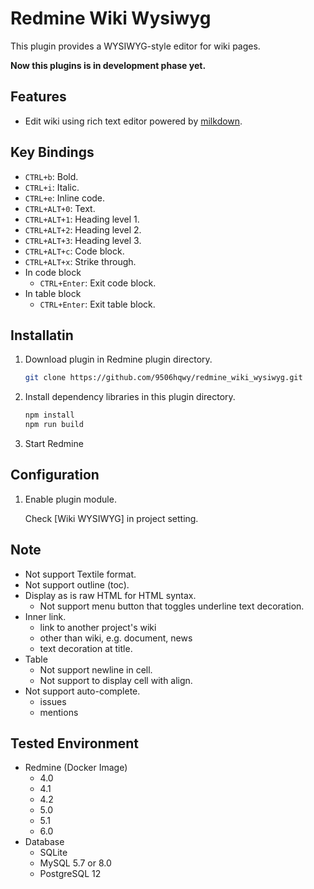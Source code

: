 # Redmine Wiki Wysiwyg

This plugin provides a WYSIWYG-style editor for wiki pages.

**Now this plugins is in development phase yet.**

## Features

- Edit wiki using rich text editor powered by [milkdown](https://milkdown.dev/).

## Key Bindings

- `CTRL+b`: Bold.
- `CTRL+i`: Italic.
- `CTRL+e`: Inline code.
- `CTRL+ALT+0`: Text.
- `CTRL+ALT+1`: Heading level 1.
- `CTRL+ALT+2`: Heading level 2.
- `CTRL+ALT+3`: Heading level 3.
- `CTRL+ALT+c`: Code block.
- `CTRL+ALT+x`: Strike through.
- In code block
  - `CTRL+Enter`: Exit code block.
- In table block
  - `CTRL+Enter`: Exit table block.

## Installatin

1. Download plugin in Redmine plugin directory.
   ```sh
   git clone https://github.com/9506hqwy/redmine_wiki_wysiwyg.git
   ```
2. Install dependency libraries in this plugin directory.
   ```sh
   npm install
   npm run build
   ```
3. Start Redmine

## Configuration

1. Enable plugin module.

   Check [Wiki WYSIWYG] in project setting.

## Note

* Not support Textile format.
* Not support outline (toc).
* Display as is raw HTML for HTML syntax.
  * Not support menu button that toggles underline text decoration.
* Inner link.
  * link to another project's wiki
  * other than wiki, e.g. document, news
  * text decoration at title.
* Table
  * Not support newline in cell.
  * Not support to display cell with align.
* Not support auto-complete.
  * issues
  * mentions

## Tested Environment

* Redmine (Docker Image)
  * 4.0
  * 4.1
  * 4.2
  * 5.0
  * 5.1
  * 6.0
* Database
  * SQLite
  * MySQL 5.7 or 8.0
  * PostgreSQL 12
